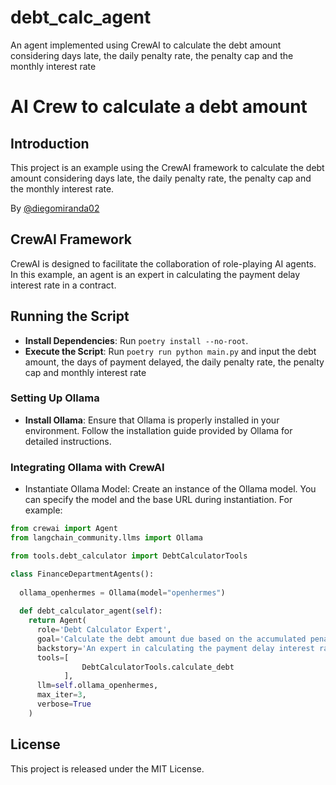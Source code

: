 # debt_calc_agent
An agent implemented using CrewAI to calculate the debt amount considering days late, the daily penalty rate, the penalty cap and the monthly interest rate

# AI Crew to calculate a debt amount
## Introduction
This project is an example using the CrewAI framework to calculate the debt amount considering days late, the daily penalty rate, the penalty cap and the monthly interest rate.

By [@diegomiranda02](https://linkedin.com/in/diego-miranda-de-paula/)

## CrewAI Framework
CrewAI is designed to facilitate the collaboration of role-playing AI agents. In this example, an agent is an expert in calculating the payment delay interest rate in a contract.

## Running the Script
- **Install Dependencies**: Run `poetry install --no-root`.
- **Execute the Script**: Run `poetry run python main.py` and input the debt amount, the days of payment delayed, the daily penalty rate, the penalty cap and monthly interest rate

### Setting Up Ollama
- **Install Ollama**: Ensure that Ollama is properly installed in your environment. Follow the installation guide provided by Ollama for detailed instructions.

### Integrating Ollama with CrewAI
- Instantiate Ollama Model: Create an instance of the Ollama model. You can specify the model and the base URL during instantiation. For example:

```python
from crewai import Agent
from langchain_community.llms import Ollama

from tools.debt_calculator import DebtCalculatorTools

class FinanceDepartmentAgents():
  
  ollama_openhermes = Ollama(model="openhermes")
 
  def debt_calculator_agent(self):
    return Agent(
      role='Debt Calculator Expert',
      goal='Calculate the debt amount due based on the accumulated penalty and the accumulated interest',
      backstory='An expert in calculating the payment delay interest rate in a contract',
      tools=[
                DebtCalculatorTools.calculate_debt
            ],
      llm=self.ollama_openhermes,
      max_iter=3,
      verbose=True
    )
```

## License
This project is released under the MIT License.

